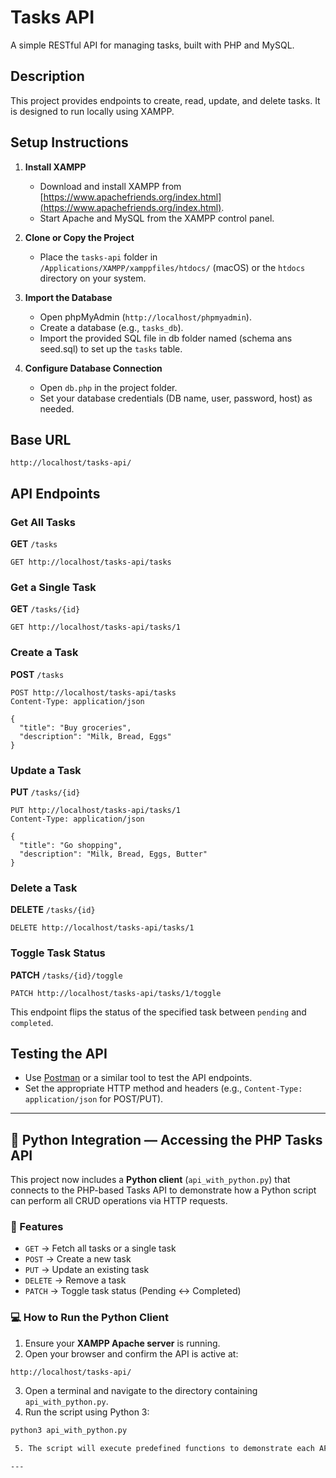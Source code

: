 # Tasks API

A simple RESTful API for managing tasks, built with PHP and MySQL.

## Description

This project provides endpoints to create, read, update, and delete tasks. It is designed to run locally using XAMPP.

## Setup Instructions

1. **Install XAMPP**

   - Download and install XAMPP from [https://www.apachefriends.org/index.html](https://www.apachefriends.org/index.html).
   - Start Apache and MySQL from the XAMPP control panel.

2. **Clone or Copy the Project**

   - Place the `tasks-api` folder in `/Applications/XAMPP/xamppfiles/htdocs/` (macOS) or the `htdocs` directory on your system.

3. **Import the Database**

   - Open phpMyAdmin (`http://localhost/phpmyadmin`).
   - Create a database (e.g., `tasks_db`).
   - Import the provided SQL file in db folder named (schema ans seed.sql) to set up the `tasks` table.

4. **Configure Database Connection**
   - Open `db.php` in the project folder.
   - Set your database credentials (DB name, user, password, host) as needed.

## Base URL

```
http://localhost/tasks-api/
```

## API Endpoints

### Get All Tasks

**GET** `/tasks`

```http
GET http://localhost/tasks-api/tasks
```

### Get a Single Task

**GET** `/tasks/{id}`

```http
GET http://localhost/tasks-api/tasks/1
```

### Create a Task

**POST** `/tasks`

```http
POST http://localhost/tasks-api/tasks
Content-Type: application/json

{
  "title": "Buy groceries",
  "description": "Milk, Bread, Eggs"
}
```

### Update a Task

**PUT** `/tasks/{id}`

```http
PUT http://localhost/tasks-api/tasks/1
Content-Type: application/json

{
  "title": "Go shopping",
  "description": "Milk, Bread, Eggs, Butter"
}
```

### Delete a Task

**DELETE** `/tasks/{id}`

```http
DELETE http://localhost/tasks-api/tasks/1
```

### Toggle Task Status

**PATCH** `/tasks/{id}/toggle`

```http
PATCH http://localhost/tasks-api/tasks/1/toggle
```

This endpoint flips the status of the specified task between `pending` and `completed`.

## Testing the API

- Use [Postman](https://www.postman.com/) or a similar tool to test the API endpoints.
- Set the appropriate HTTP method and headers (e.g., `Content-Type: application/json` for POST/PUT).

---

## 🐍 Python Integration — Accessing the PHP Tasks API

This project now includes a **Python client** (`api_with_python.py`) that connects to the PHP-based Tasks API to demonstrate how a Python script can perform all CRUD operations via HTTP requests.

### 🔧 Features

- `GET` → Fetch all tasks or a single task
- `POST` → Create a new task
- `PUT` → Update an existing task
- `DELETE` → Remove a task
- `PATCH` → Toggle task status (Pending ↔ Completed)

### 💻 How to Run the Python Client

1. Ensure your **XAMPP Apache server** is running.
2. Open your browser and confirm the API is active at:

```
http://localhost/tasks-api/
```

3. Open a terminal and navigate to the directory containing `api_with_python.py`.
4. Run the script using Python 3:

```bash
python3 api_with_python.py

 5. The script will execute predefined functions to demonstrate each API operation. You can uncomment specific function calls in the `if __name__ == "__main__":` block to test individual operations.

---
```
